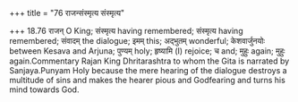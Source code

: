 +++
title = "76 राजन्संस्मृत्य संस्मृत्य"

+++
18.76 राजन् O King; संस्मृत्य having remembered; संस्मृत्य having
remembered; संवादम् the dialogue; इमम् this; अद्भुतम् wonderful;
केशवार्जुनयोः between Kesava and Arjuna; पुण्यम् holy; हृष्यामि (I)
rejoice; च and; मुहुः again; मुहुः again.Commentary Rajan King
Dhritarashtra to whom the Gita is narrated by Sanjaya.Punyam Holy
because the mere hearing of the dialogue destroys a multitude of sins
and makes the hearer pious and Godfearing and turns his mind towards
God.
